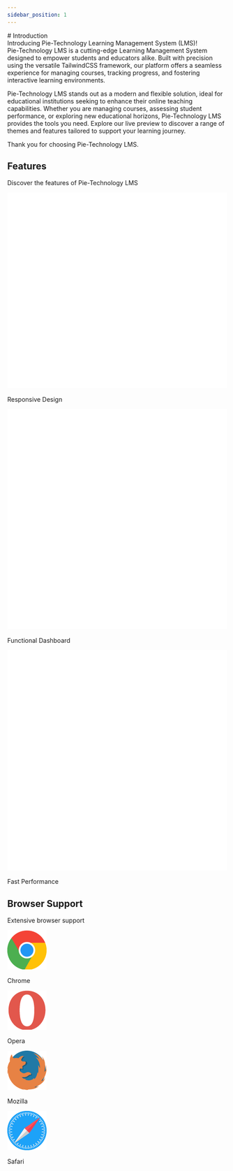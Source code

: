 ```yaml
---
sidebar_position: 1
---
```


<link rel="stylesheet" href="path/to/custom.css"/>
<div class="">
# Introduction

<div class="mt-5">Introducing Pie-Technology Learning Management System (LMS)!</div>

<div class="mt-5">Pie-Technology LMS is a cutting-edge Learning Management System designed to empower students and educators alike. Built with precision using the versatile TailwindCSS framework, our platform offers a seamless experience for managing courses, tracking progress, and fostering interactive learning environments.</div>

Pie-Technology LMS stands out as a modern and flexible solution, ideal for educational institutions seeking to enhance their online teaching capabilities. Whether you are managing courses, assessing student performance, or exploring new educational horizons, Pie-Technology LMS provides the tools you need. Explore our live preview to discover a range of themes and features tailored to support your learning journey.

Thank you for choosing Pie-Technology LMS.

## Features

<p class="mt-3">Discover the features of Pie-Technology LMS</p>

<div class="flex items-start justify-start gap-5">
<div class="border bg-gradient-to-br from-green-950 to-green-600 p-4 my-4 w-48 h-28 flex items-center justify-center rounded-lg  flex-col">
  <img src="https://github.com/aisaanwar62/Docusaurus-document/blob/main/static/img/display-solid.svg?raw=true
" class="w-7 h-7 mb-2"/>
<p class="text-white">Responsive Design</p>
</div>
<div class="border bg-gradient-to-br from-green-950 to-green-600 p-4 my-4 w-48 h-28 flex items-center justify-center rounded-lg  flex-col">
  <img src="https://github.com/aisaanwar62/Docusaurus-document/blob/main/static/img/chart-line-solid.svg?raw=true" class="w-7 h-7 mb-2"/>
  <p class="text-white">Functional Dashboard</p>
</div>
<div class="border  bg-gradient-to-br from-green-950 to-green-600 p-4 my-4 w-48 h-28 flex items-center justify-center rounded-lg  flex-col ">
  <img src="https://github.com/aisaanwar62/Docusaurus-document/blob/main/static/img/angles-right-solid.svg?raw=true" class="w-7 h-7 mb-2"/>
  <p class="text-white">Fast Performance</p>
</div>

</div>

## Browser Support

<p class="mt-3">Extensive browser support</p>
<div class="flex items-start justify-start gap-5">
<div class="box flex-col">
 <img src="https://github.com/aisaanwar62/Docusaurus-document/blob/main/static/img/chrome.png?raw=true" class="w-10 h-10 mb-2"/>
 <p>Chrome</p>
</div>
<div class="box flex-col">
 <img src="https://github.com/aisaanwar62/Docusaurus-document/blob/main/static/img/opera.png?raw=true" class="w-10 h-10 mb-2"/>
<p>Opera</p>
</div>
<div class="box flex-col">
 <img src="https://github.com/aisaanwar62/Docusaurus-document/blob/main/static/img/mozilla.png?raw=true" class="w-10 h-10 mb-2"/>
<p>Mozilla</p>
</div>
<div class="box flex-col">
 <img src="https://github.com/aisaanwar62/Docusaurus-document/blob/main/static/img/safari.png?raw=true" class="w-10 h-10 mb-2"/>
<p>Safari</p>
</div>
</div>
</div>
